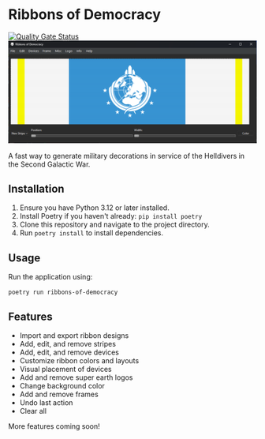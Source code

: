 # Ribbons of Democracy
[![Quality Gate Status](https://sonarcloud.io/api/project_badges/measure?project=crfearnworks_Ribbons_of_Democracy&metric=alert_status)](https://sonarcloud.io/summary/new_code?id=crfearnworks_Ribbons_of_Democracy)
![The Liberty Citation in the Ribbons of Democracy program](ribbons_of_democracy/image.png)

A fast way to generate military decorations in service of the Helldivers in the Second Galactic War.

## Installation

1. Ensure you have Python 3.12 or later installed.
2. Install Poetry if you haven't already: `pip install poetry`
3. Clone this repository and navigate to the project directory.
4. Run `poetry install` to install dependencies.

## Usage

Run the application using:

```
poetry run ribbons-of-democracy
```

## Features

- Import and export ribbon designs
- Add, edit, and remove stripes
- Add, edit, and remove devices
- Customize ribbon colors and layouts
- Visual placement of devices
- Add and remove super earth logos
- Change background color
- Add and remove frames
- Undo last action
- Clear all

More features coming soon!

